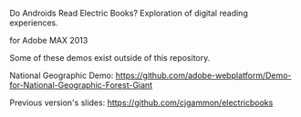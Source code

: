 Do Androids Read Electric Books? 
Exploration of digital reading experiences.

for Adobe MAX 2013

Some of these demos exist outside of this repository.

National Geographic Demo:
https://github.com/adobe-webplatform/Demo-for-National-Geographic-Forest-Giant

Previous version's slides:
https://github.com/cjgammon/electricbooks
